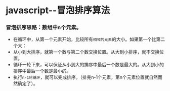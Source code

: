 # javascript--冒泡排序算法
### 冒泡排序思路：数组中n个元素。
* 在循环中，从第一个元素开始，比较所有`相邻的元素`的大小。如果第一个比第二个大：<br>
* 从小到大排序，就第一个数与第二个数交换位置。从大到小排序，就不交换位置。<br>
* 循环一轮下来，可以保证从小到大的排序中最后一个数是最大的。从大到小的排序中最后一个数是最小的。<br>
* 执行`n-1轮循环`，就可以完成排序。（排完n-1个元素，第n个元素位置就自然而然确定了）。<br>
